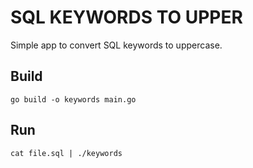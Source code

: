 # SQL KEYWORDS TO UPPER

Simple app to convert SQL keywords to uppercase.

## Build

    go build -o keywords main.go
    
## Run

    cat file.sql | ./keywords